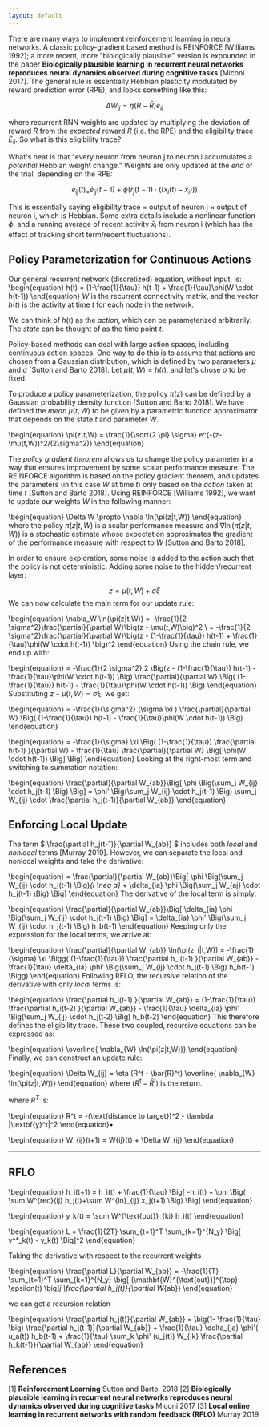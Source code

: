 ```yaml
---
layout: default
---
```



There are many ways to implement reinforcement learning in neural networks. A classic policy-gradient based method is REINFORCE [Williams 1992]; a more recent, more "biologically plausible" version is expounded in the paper **Biologically plausible learning in recurrent neural networks reproduces neural dynamics observed during cognitive tasks** [Miconi 2017]. The general rule is essentially Hebbian plasticity modulated by reward prediction error (RPE), and looks something like this:

$$ \Delta W_{ij} = \eta (R-\bar{R}) e_{ij}$$

where recurrent RNN weights are updated by multiplying the deviation of reward $R$ from the _expected_ reward $\bar{R}$ (i.e. the RPE) and the eligibility trace $\bar{E}_{ij}$. So what is this eligibility trace?

What's neat is that "every neuron from neuron j to neuron i accumulates a _potential_ Hebbian weight change." Weights are only updated at the _end_ of the trial, depending on the RPE:

$$ \bar{e}_{ij}(t)_ =  \bar{e}_{ij}(t-1) + \phi( r_j(t-1) \cdot ((x_i(t) - \bar{x}_i))  )$$

This is essentially saying eligibility trace = output of neuron j $\times$ output of neuron i, which is Hebbian. Some extra details include a nonlinear function $\phi$, and a running average of recent activity $\bar{x}_i$ from neuron i (which has the effect of tracking short term/recent fluctuations).







## Policy Parameterization for Continuous Actions

Our general recurrent network (discretized) equation, without input, is:
\begin{equation}
    h(t) = (1-\frac{1}{\tau}) h(t-1) + \frac{1}{\tau}\phi(W \cdot h(t-1))
\end{equation}
$W$ is the recurrent connectivity matrix, and the vector $h(t)$ is the activity at time $t$ for each node in the network.

We can think of $h(t)$ as the _action_,  which can be parameterized arbitrarily. The _state_ can be thought of as the time point $t$.

Policy-based methods can deal with large action spaces, including continuous action spaces. One way to do this is to assume that actions are chosen from a Gaussian distribution, which is defined by two parameters $\mu$ and $\sigma$ [Sutton and Barto 2018]. Let $\mu(t,W)=h(t)$, and let's chose $\sigma$ to be fixed.

To produce a policy parameterization,  the policy $\pi(z)$  can be defined by a Gaussian probability density function [Sutton and Barto 2018]. We have defined the _mean_ $\mu(t,W)$ to be given by a parametric function approximator that depends on the state $t$ and parameter $W$.


\begin{equation}
    \pi(z|t,W)  = \frac{1}{\sqrt{2 \pi} \sigma} e^{-(z-\mu(t,W))^2/(2\sigma^2)}
\end{equation}

The _policy gradient theorem_ allows us to change the policy parameter in a way that ensures improvement by some scalar performance measure. The REINFORCE algorithm is based on the policy gradient theorem, and updates the parameters (in this case $W$ at time $t$) only based on the _action_ taken at time $t$ [Sutton and Barto 2018]. Using REINFORCE [Williams 1992], we want to update our weights $W$ in the following manner:

\begin{equation}
\Delta W \propto \nabla \ln(\pi(z|t,W))
\end{equation}
where the policy $\pi(z|t,W)$ is a scalar performance measure and $\nabla \ln(\pi(z|t,W))$ is a stochastic estimate whose expectation approximates the gradient of the performance measure with respect to $W$ [Sutton and Barto 2018].



In order to ensure exploration, some noise is added to the action such that the policy is not deterministic. Adding some noise to the hidden/recurrent layer:

$$
z = \mu(t,W) + \sigma \xi
$$
We can now calculate the main term for our update rule:

\begin{equation}
\nabla_W \ln(\pi(z|t,W)) = -\frac{1}{2 \sigma^2}\frac{\partial}{\partial W}\big(z - \mu(t,W)\big)^2 \\
=  -\frac{1}{2 \sigma^2}\frac{\partial}{\partial W}\big(z - (1-\frac{1}{\tau}) h(t-1) + \frac{1}{\tau}\phi(W \cdot h(t-1)) \big)^2
\end{equation}
Using the chain rule, we end up with:

\begin{equation}
= -\frac{1}{2 \sigma^2} 2 \Big(z - (1-\frac{1}{\tau}) h(t-1) - \frac{1}{\tau}\phi(W \cdot h(t-1)) \Big) \frac{\partial}{\partial W} \Big( (1-\frac{1}{\tau}) h(t-1) - \frac{1}{\tau}\phi(W \cdot h(t-1)) \Big)
\end{equation}
Substituting $z-\mu(t,W)=\sigma \xi$, we get:

\begin{equation}
= -\frac{1}{\sigma^2}  (\sigma \xi ) \frac{\partial}{\partial W} \Big( (1-\frac{1}{\tau}) h(t-1) - \frac{1}{\tau}\phi(W \cdot h(t-1)) \Big)
\end{equation}

\begin{equation}
= -\frac{1}{\sigma} \xi \Big( (1-\frac{1}{\tau}) \frac{\partial h(t-1) }{\partial W} - \frac{1}{\tau} \frac{\partial}{\partial W} \Big[  \phi(W \cdot h(t-1)) \Big] \Big)
\end{equation}
Looking at the right-most term and switching to summation notation:

\begin{equation}
    \frac{\partial}{\partial W_{ab}}\Big[  \phi \Big(\sum_j W_{ij} \cdot h_j(t-1) \Big) \Big] = \phi' \Big(\sum_j W_{ij} \cdot h_j(t-1) \Big) \sum_j W_{ij} \cdot   \frac{\partial h_j(t-1)}{\partial W_{ab}}
\end{equation}

## Enforcing Local Update


The term $ \frac{\partial h_j(t-1)}{\partial W_{ab}} $ includes both _local_ and _nonlocal_ terms [Murray 2019]. However, we can separate the local and nonlocal weights and take the derivative:

\begin{equation}
    = \frac{\partial}{\partial W_{ab}}\Big[  \phi \Big(\sum_j W_{ij} \cdot h_j(t-1) \Big)_{i \neq a}_ + \delta_{ia} \phi \Big(\sum_j W_{aj} \cdot h_j(t-1) \Big) \Big]
\end{equation}
The derivative of the local term is simply:

\begin{equation}
    \frac{\partial}{\partial W_{ab}}\Big[ \delta_{ia} \phi \Big(\sum_j W_{ij} \cdot h_j(t-1) \Big) \Big] = \delta_{ia} \phi' \Big(\sum_j W_{ij} \cdot h_j(t-1) \Big) h_b(t-1)
\end{equation}
Keeping only the expression for the local terms, we arrive at:

\begin{equation}
    \frac{\partial}{\partial W_{ab}} \ln(\pi(z_i|t,W)) = -\frac{1}{\sigma} \xi \Bigg( (1-\frac{1}{\tau}) \frac{\partial h_i(t-1) }{\partial W_{ab}} - \frac{1}{\tau}  \delta_{ia} \phi' \Big(\sum_j W_{ij} \cdot h_j(t-1) \Big) h_b(t-1) \Bigg)
\end{equation}
Following RFLO, the recursive relation of the derivative with only _local_ terms is:

\begin{equation}
    \frac{\partial h_i(t-1) }{\partial W_{ab}}  = (1-\frac{1}{\tau}) \frac{\partial h_i(t-2) }{\partial W_{ab}} - \frac{1}{\tau}  \delta_{ia} \phi' \Big(\sum_j W_{ij} \cdot h_j(t-2) \Big) h_b(t-2)
\end{equation}
This therefore defines the eligibility trace. These two coupled, recursive equations can be expressed as:

\begin{equation}
    \overline{ \nabla_{W} \ln(\pi(z|t,W))}
\end{equation}
Finally, we can construct an update rule:

\begin{equation}
    \Delta W_{ij} = \eta (R^t - \bar{R}^t) \overline{ \nabla_{W} \ln(\pi(z|t,W))}
\end{equation}
where $(R^t - \bar{R}^t)$ is the return.

where $R^T$ is:

\begin{equation}
R^t = -(\text{distance to target})^2 - \lambda |\textbf{y}^t|^2
\end{equation}•

\begin{equation}
    W_{ij}(t+1) =  W{ij}(t) + \Delta W_{ij}
\end{equation}



-----------

## RFLO

\begin{equation}
h_i(t+1) = h_i(t) + \frac{1}{\tau} \Big[  -h_i(t) + \phi \Big( \sum W^{rec}{ij} h_j(t)+\sum W^{in}_{ij} x_j(t+1)  \Big)   \Big]
\end{equation}

\begin{equation}
y_k(t) = \sum W^{\text{out}}_{ki} h_i(t)
\end{equation}

\begin{equation}
L = \frac{1}{2T} \sum_{t=1}^T \sum_{k=1}^{N_y} \Big[ y^*_k(t) - y_k(t) \Big]^2
\end{equation}

Taking the derivative with respect to the recurrent weights

\begin{equation}
\frac{\partial L}{\partial W_{ab}} = -\frac{1}{T} \sum_{t=1}^T \sum_{k=1}^{N_y} \big[  (\mathbf{W}^{\text{out}})^{\top} \epsilon(t)  \big]_j
 \frac{\partial h_j(t)}{\partial W_{ab}}
\end{equation}


we can get a recursion relation

\begin{equation}
\frac{\partial h_j(t)}{\partial W_{ab}}  = \big(1- \frac{1}{\tau} \big) \frac{\partial h_j(t-1)}{\partial W_{ab}} + \frac{1}{\tau} \delta_{ja} \phi'( u_a(t)) h_b(t-1)  + \frac{1}{\tau} \sum_k \phi' (u_j(t)) W_{jk} \frac{\partial h_k(t-1)}{\partial W_{ab}}
\end{equation}



## References

[1] **Reinforcement Learning** Sutton and Barto, 2018
[2] **Biologically plausible learning in recurrent neural networks reproduces neural dynamics observed during cognitive tasks** Miconi 2017
[3] **Local online learning in recurrent networks with random feedback (RFLO)** Murray 2019
